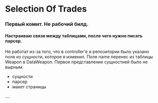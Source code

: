 # Selection Of Trades
### Первый комит. Не рабочий билд.
#### Настраиваю связи между таблицами, после чего нужно писать парсер.
Не работат из-за того, что в controller'е и репозитории было указано поле из сущности, которое я изменил.
Поле name перенес из таблицы Weapon в DataWeapon.
Первое представление сущностией было не вырным.

* сущности
* парсер
* макет страницы

....
